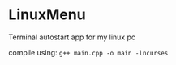 # LinuxMenu
Terminal autostart app for my linux pc

compile using:
```g++ main.cpp -o main -lncurses```
